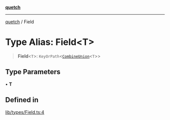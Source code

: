 [**quetch**](../README.md)

***

[quetch](../README.md) / Field

# Type Alias: Field\<T\>

> **Field**\<`T`\>: `KeyOrPath`\<[`CombineUnion`](CombineUnion.md)\<`T`\>\>

## Type Parameters

• **T**

## Defined in

[lib/types/Field.ts:4](https://github.com/nevoland/quetch/blob/daab7d5db71d61e74901886a2473b07ec4e9fc05/lib/types/Field.ts#L4)
